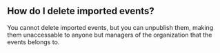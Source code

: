 ## How do I delete imported events?

You cannot delete imported events, but you can unpublish them, making them
unaccessable to anyone but managers of the organization that the events belongs
to.
